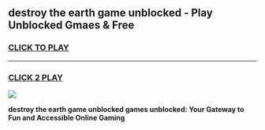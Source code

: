 
## destroy the earth game unblocked - Play Unblocked Gmaes & Free
<h3>
<a href="https://premium.freeplayer.one?title=destroy_the_earth_game_unblocked&ref=20F">CLICK TO PLAY</a></h3>
<hr>

<h3>
<a href="https://premium.freeplayer.one?title=destroy_the_earth_game_unblocked&ref=20F">CLICK 2 PLAY</a>
  
</h3>

<a href="https://premium.freeplayer.one?title=destroy_the_earth_game_unblocked&ref=20F/"><img src="https://clearcache.store/games.png"></a>


**destroy the earth game unblocked games unblocked: Your Gateway to Fun and Accessible Online Gaming**

